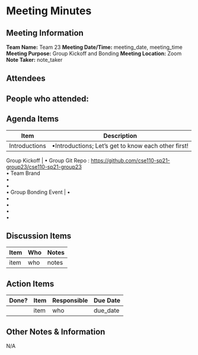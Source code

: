 # Meeting Minutes
## Meeting Information
**Team Name:** Team 23
**Meeting Date/Time:** meeting_date, meeting_time  
**Meeting Purpose:** Group Kickoff and Bonding 
**Meeting Location:** Zoom
**Note Taker:** note_taker  

## Attendees
People who attended:
- 

## Agenda Items

Item | Description
---- | ----
Introductions | •Introductions; Let’s get to know each other first! 

Group Kickoff | • Group Git Repo : https://github.com/cse110-sp21-group23/cse110-sp21-group23
<br>• Team Brand
<br>• 
<br>• <br>• 
Group Bonding Event | • <br>• <br>• <br>• <br>• 



## Discussion Items
Item | Who | Notes |
---- | ---- | ---- |
item | who | notes |


## Action Items
| Done? | Item | Responsible | Due Date |
| ---- | ---- | ---- | ---- |
| | item | who | due_date |

## Other Notes & Information
N/A